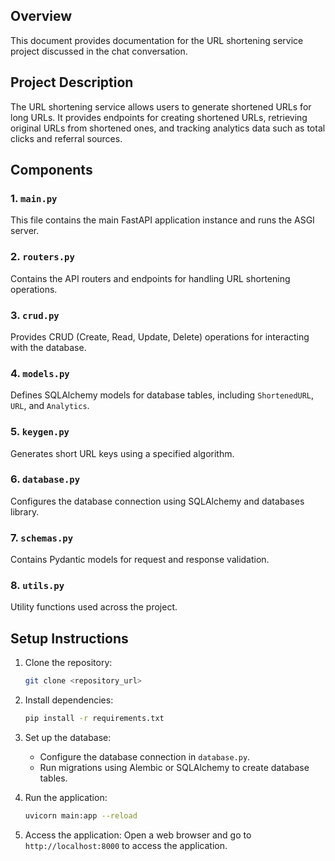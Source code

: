 
## Overview
This document provides documentation for the URL shortening service project discussed in the chat conversation.

## Project Description
The URL shortening service allows users to generate shortened URLs for long URLs. It provides endpoints for creating shortened URLs, retrieving original URLs from shortened ones, and tracking analytics data such as total clicks and referral sources.

## Components
### 1. `main.py`
This file contains the main FastAPI application instance and runs the ASGI server.

### 2. `routers.py`
Contains the API routers and endpoints for handling URL shortening operations.

### 3. `crud.py`
Provides CRUD (Create, Read, Update, Delete) operations for interacting with the database.

### 4. `models.py`
Defines SQLAlchemy models for database tables, including `ShortenedURL`, `URL`, and `Analytics`.

### 5. `keygen.py`
Generates short URL keys using a specified algorithm.

### 6. `database.py`
Configures the database connection using SQLAlchemy and databases library.

### 7. `schemas.py`
Contains Pydantic models for request and response validation.

### 8. `utils.py`
Utility functions used across the project.

## Setup Instructions
1. Clone the repository:
   ```bash
   git clone <repository_url>
   ```

2. Install dependencies:
   ```bash
   pip install -r requirements.txt
   ```

3. Set up the database:
   - Configure the database connection in `database.py`.
   - Run migrations using Alembic or SQLAlchemy to create database tables.

4. Run the application:
   ```bash
   uvicorn main:app --reload
   ```

5. Access the application:
   Open a web browser and go to `http://localhost:8000` to access the application.

